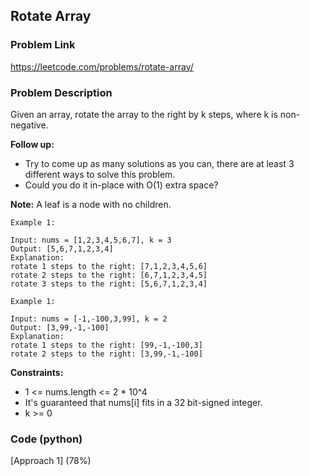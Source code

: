 ## Rotate Array

### Problem Link

https://leetcode.com/problems/rotate-array/

### Problem Description 

Given an array, rotate the array to the right by k steps, where k is non-negative.

**Follow up:**

* Try to come up as many solutions as you can, there are at least 3 different ways to solve this problem.
* Could you do it in-place with O(1) extra space?

**Note:** A leaf is a node with no children.

```
Example 1:

Input: nums = [1,2,3,4,5,6,7], k = 3
Output: [5,6,7,1,2,3,4]
Explanation:
rotate 1 steps to the right: [7,1,2,3,4,5,6]
rotate 2 steps to the right: [6,7,1,2,3,4,5]
rotate 3 steps to the right: [5,6,7,1,2,3,4]

```

```
Example 1:

Input: nums = [-1,-100,3,99], k = 2
Output: [3,99,-1,-100]
Explanation: 
rotate 1 steps to the right: [99,-1,-100,3]
rotate 2 steps to the right: [3,99,-1,-100]

```

**Constraints:**

* 1 <= nums.length <= 2 * 10^4
* It's guaranteed that nums[i] fits in a 32 bit-signed integer.
* k >= 0

### Code (python)

[Approach 1] (78%)

```python

```

